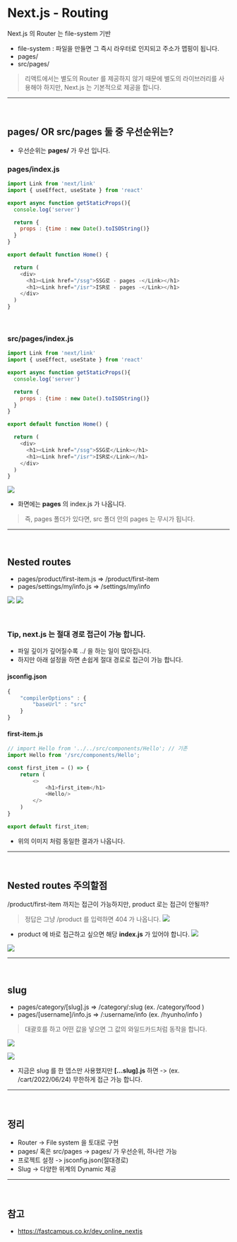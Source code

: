 # Next.js - Routing
Next.js 의 Router 는 file-system 기반
- file-system : 파일을 만들면 그 즉시 라우터로 인지되고 주소가 맵핑이 됩니다.
- pages/ 
- src/pages/

> 리액트에서는 별도의 Router 를 제공하지 않기 때문에 별도의 라이브러리를 사용해야 하지만, Next.js 는 기본적으로 제공을 합니다.

***
<br>

## pages/ OR src/pages 둘 중 우선순위는?
- 우선순위는 __pages/__ 가 우선 입니다.

### pages/index.js
```js
import Link from 'next/link'
import { useEffect, useState } from 'react'

export async function getStaticProps(){
  console.log('server')

  return {
    props : {time : new Date().toISOString()}
  }
}

export default function Home() {

  return (
    <div>
      <h1><Link href="/ssg">SSG로 - pages -</Link></h1>
      <h1><Link href="/isr">ISR로 - pages -</Link></h1>
    </div>
  )
}
```

<br>

### src/pages/index.js
```js
import Link from 'next/link'
import { useEffect, useState } from 'react'

export async function getStaticProps(){
  console.log('server')

  return {
    props : {time : new Date().toISOString()}
  }
}

export default function Home() {

  return (
    <div>
      <h1><Link href="/ssg">SSG로</Link></h1>
      <h1><Link href="/isr">ISR로</Link></h1>
    </div>
  )
}
```
![](https://velog.velcdn.com/images/hoho_0815/post/19dcb2c1-6696-475e-9f9e-2398f5fafb86/image.png)
- 화면에는 __pages__ 의 index.js 가 나옵니다.

> 즉, pages 폴더가 있다면, src 폴더 안의 pages 는 무시가 됩니다.

***
<br>

## Nested routes
- pages/product/first-item.js => /product/first-item
- pages/settings/my/info.js => /settings/my/info

![](https://velog.velcdn.com/images/hoho_0815/post/d4353167-4630-4d24-9ee4-91f4c208806c/image.png)
![](https://velog.velcdn.com/images/hoho_0815/post/5f371537-68da-4f9e-9f1c-4b090dfcba51/image.png)

<br>

### Tip, next.js 는 절대 경로 접근이 가능 합니다.
- 파일 깊이가 깊어질수록 ../ 을 하는 일이 많아집니다.
- 하지만 아래 설정을 하면 손쉽게 절대 경로로 접근이 가능 합니다.

#### jsconfig.json
```js
{
	"compilerOptions" : {
        "baseUrl" : "src"
    }
}
```

#### first-item.js
```js
// import Hello from '../../src/components/Hello'; // 기존
import Hello from '/src/components/Hello';

const first_item = () => {
    return (
        <>
            <h1>first_item</h1>
            <Hello/>
        </>
    )
}

export default first_item;
```

- 위의 이미지 처럼 동일한 결과가 나옵니다.

***
<br>

## Nested routes 주의할점
/product/first-item 까지는 접근이 가능하지만, product 로는 접근이 안될까?

> 정답은 그냥 /product 를 입력하면 404 가 나옵니다.
![](https://velog.velcdn.com/images/hoho_0815/post/161699af-135e-4f86-bae1-d94e19485ee9/image.png)


- product 에 바로 접근하고 싶으면 해당 __index.js__ 가 있어야 합니다.
![](https://velog.velcdn.com/images/hoho_0815/post/25be509b-fada-4fbb-9ffc-36ba0b373455/image.png)

![](https://velog.velcdn.com/images/hoho_0815/post/6c29d609-111f-46ca-83c0-b5b2537e61a2/image.png)

***
<br>

## slug
- pages/category/[slug].js => /category/:slug (ex. /category/food )
- pages/[username]/info.js => /:username/info (ex. /hyunho/info )

> 대괄호를 하고 어떤 값을 넣으면 그 값의 와일드카드처럼 동작을 합니다.

![](https://velog.velcdn.com/images/hoho_0815/post/0197ef63-e44d-4c3a-bfb8-c4f9b7d00d1c/image.gif)


![](https://velog.velcdn.com/images/hoho_0815/post/a9dbe425-fb93-47aa-8799-0de2d5dfa681/image.png)

- 지금은 slug 를 한 뎁스만 사용했지만 __[...slug].js__ 하면 
-> (ex. /cart/2022/06/24) 무한하게 접근 가능 합니다.


***
<br>

## 정리
- Router -> File system 을 토대로 구현
- pages/ 혹은 src/pages -> pages/ 가 우선순위, 하나만 가능
- 프로젝트 설정 -> jsconfig.json(절대경로)
- Slug -> 다양한 위계의 Dynamic 제공

***
<br>

## 참고
- https://fastcampus.co.kr/dev_online_nextjs
